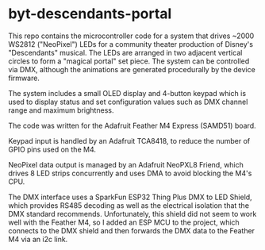 # byt-descendants-portal

This repo contains the microcontroller code for a system that drives ~2000 WS2812 ("NeoPixel") LEDs
for a community theater production of Disney's "Descendants" musical. The LEDs are arranged in
two adjacent vertical circles to form a "magical portal" set piece. The system can be controlled via
DMX, although the animations are generated procedurally by the device firmware.

The system includes a small OLED display and 4-button keypad which is used to display status and set
configuration values such as DMX channel range and maximum brightness.

The code was written for the Adafruit Feather M4 Express (SAMD51) board.

Keypad input is handled by an Adafruit TCA8418, to reduce the number of GPIO pins used on the M4.

NeoPixel data output is managed by an Adafruit NeoPXL8 Friend, which drives 8 LED strips concurrently
and uses DMA to avoid blocking the M4's CPU.

The DMX interface uses a SparkFun ESP32 Thing Plus DMX to LED Shield, which provides RS485 decoding
as well as the electrical isolation that the DMX standard recommends. Unfortunately, this shield did
not seem to work well with the Feather M4, so I added an ESP MCU to the project, which connects to the
DMX shield and then forwards the DMX data to the Feather M4 via an i2c link.
